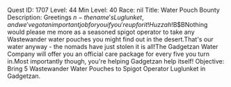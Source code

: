 Quest ID: 1707
Level: 44
Min Level: 40
Race: nil
Title: Water Pouch Bounty
Description: Greetings $n - the name's Luglunket, and we've got an important job for you if you're up for it!Huzzah!$B$BNothing would please me more as a seasoned spigot operator to take any Wastewander water pouches you might find out in the desert.That's our water anyway - the nomads have just stolen it is all!The Gadgetzan Water Company will offer you an official care package for every five you turn in.Most importantly though, you're helping Gadgetzan help itself!
Objective: Bring 5 Wastewander Water Pouches to Spigot Operator Luglunket in Gadgetzan.
